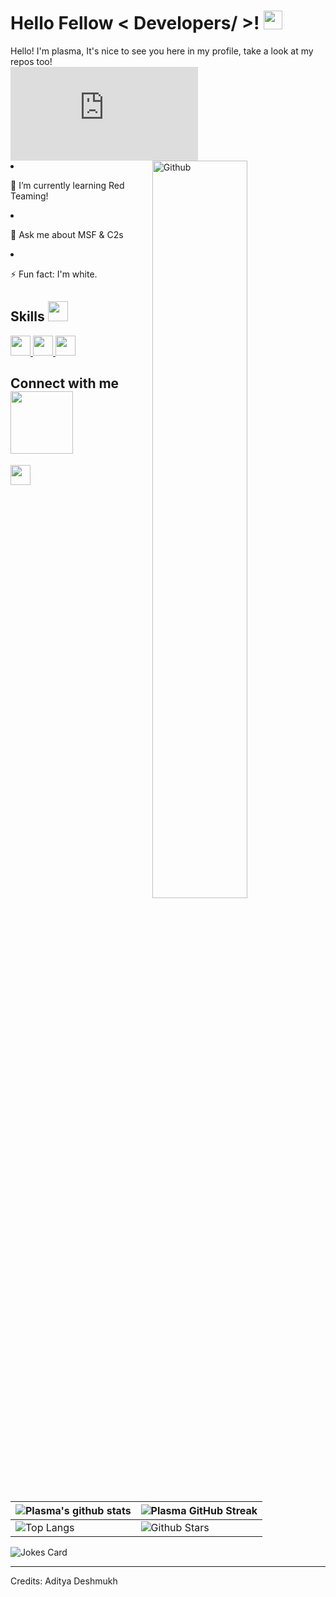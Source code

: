 <h1> Hello Fellow &lt; Developers/ &gt;! <img src="https://raw.githubusercontent.com/MartinHeinz/MartinHeinz/master/wave.gif" width="30px"> </h1>
<p align="center">
</p>
<div size="20px"> Hello! I'm plasma, It's nice to see you here in my profile, take a look at my repos too!
</div>
<iframe src="https://tryhackme.com/api/v2/badges/public-profile?userPublicId=3237454" style='border:none;'></iframe>
<img width="55%" align="right" alt="Github" src="https://raw.githubusercontent.com/onimur/.github/master/.resources/git-header.svg">
</li>
<li>
<p>    🌱 I’m currently learning Red Teaming!</p>
</li>
</li>
<li>
<p>    💬 Ask me about MSF & C2s</p>
</li>
<li>
<p>    ⚡ Fun fact: I'm white.</p>
</li>
</ul>
<h2> Skills <img src="https://media2.giphy.com/media/QssGEmpkyEOhBCb7e1/giphy.gif?cid=ecf05e47a0n3gi1bfqntqmob8g9aid1oyj2wr3ds3mg700bl&amp;rid=giphy.gif" width="32px"> </h2>
<a href="https://github.com/Aditya664?tab=repositories&amp;q=&amp;type=&amp;language=python&amp;sort="> <img width="32px" src="https://raw.githubusercontent.com/rahulbanerjee26/githubAboutMeGenerator/main/icons/python.svg"> </a>
<a href="https://github.com/Aditya664?tab=repositories&amp;q=&amp;type=&amp;language=python&amp;sort="> <img width="32px" src="https://raw.githubusercontent.com/rahulbanerjee26/githubAboutMeGenerator/main/icons/linux.svg"> </a>
<a href="https://github.com/plasma-bls?tab=repositories&amp;q=&amp;type=&amp;language=csharp&amp;sort="> <img width="32px" src="https://raw.githubusercontent.com/rahulbanerjee26/githubAboutMeGenerator/main/icons/csharp.svg"> </a>
<h2> Connect with me <img src="https://raw.githubusercontent.com/ShahriarShafin/ShahriarShafin/main/Assets/handshake.gif" width="100px"> </h2>
<a href="https://discord.com/users/1261325794546814977"> <img width="32px" align="middle" src="https://raw.githubusercontent.com/rahulbanerjee26/githubAboutMeGenerator/main/icons/discord.svg"></a>
<br>
<br>
  <br>














<table><thead><tr><th><img src="https://github-readme-stats.vercel.app/api?username=plasma-bls&amp;show_icons=true&amp;theme=tokyonight" alt="Plasma's github stats"></th><th><img src="https://github-readme-streak-stats.herokuapp.com/?user=plasma-bls&amp;theme=tokyonight" alt="Plasma GitHub Streak"></th></tr></thead><tbody><tr><td><img src="https://github-readme-stats.vercel.app/api/top-langs/?username=plasma-bls&amp;theme=tokyonight" alt="Top Langs"></td><td><img src="https://github-readme-stats.vercel.app/api?username=plasma-bls&amp;show_icons=true&amp;locale=en&amp;count_private=true&amp;hide_rank=true&amp;custom_title=My%20GitHub%20Stats&amp;disable_animations=true&amp;theme=tokyonight" alt="Github Stars"></td></tr></tbody></table>
<!-- HTML -->
<img src="https://readme-jokes.vercel.app/api" alt="Jokes Card" />
<br>
<hr>
<p>Credits: Aditya Deshmukh</p>

